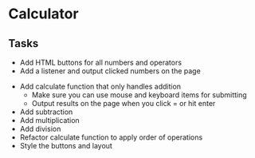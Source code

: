 # Calculator

## Tasks
+ Add HTML buttons for all numbers and operators
+ Add a listener and output clicked numbers on the page
- Add calculate function that only handles addition
    - Make sure you can use mouse and keyboard items for submitting
    - Output results on the page when you click = or hit enter
- Add subtraction
- Add multiplication
- Add division
- Refactor calculate function to apply order of operations
- Style the buttons and layout
